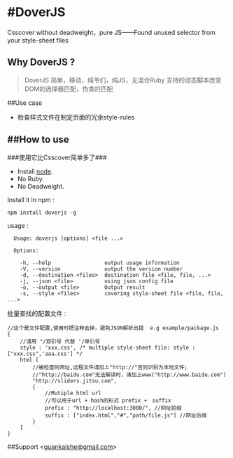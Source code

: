 #DoverJS
========
Csscover without deadweight，pure JS——Found unused selector from your style-sheet files
## Why DoverJS ?
> DoverJS 简单，移动，纯爷们，纯JS，无混合Ruby
> 支持的动态脚本改变DOM的选择器匹配，伪类的匹配

##Use case

- 检查样式文件在制定页面的冗余style-rules

##How to use
---
###使用它比Csscover简单多了###

*   Install [node](http://nodejs.org).
*   No Ruby.
*   No Deadweight.

Install it in npm :

    npm install doverjs -g
    
usage : 

    
      Usage: doverjs [options] <file ...>
    
      Options:
    
        -h, --help                 output usage information
        -V, --version              output the version number
        -d, --destination <files>  destination file <file, file, ...>
        -j, --json <file>          using json config file
        -o, --output <file>        Output result
        -s, --style <files>        covering style-sheet file <file, file, ...>
    
    
批量查找的配置文件 :

    //这个是文件配置,使用时把注释去掉，避免JSON解析出错  e.g example/package.js
    {
        //请用 "/双引号 代替 '/单引号
        style : 'xxx.css', /* multiple style-sheet file: style : ["xxx.css",'aaa.css'] */
        html [
            //被检查的网址,远程文件请加上"http://"否则识别为本地文件; 
            //"http://baidu.com"无法解读时，请加上www("http://www.baidu.com")
            "http://sliders.jitsu.com",
            {
                //Mutiple html url
                //可以用于url + hash的形式 prefix +　suffix
                prefix : "http://localhost:3000/", //网址前缀
                suffix : ["index.html","#","path/file.js"] //网址后缀
            }
        ]
    }

##Support
  &lt;guankaishe@gmail.com&gt;


    
